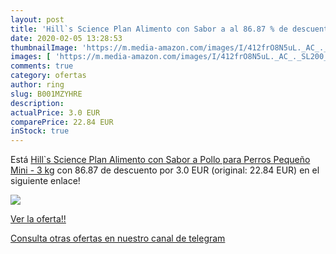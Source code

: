 ```yaml
---
layout: post
title: 'Hill`s Science Plan Alimento con Sabor a al 86.87 % de descuento'
date: 2020-02-05 13:28:53
thumbnailImage: 'https://m.media-amazon.com/images/I/412frO8N5uL._AC_._SL200_.jpg'
images: [ 'https://m.media-amazon.com/images/I/412frO8N5uL._AC_._SL200_.jpg' ]
comments: true
category: ofertas
author: ring
slug: B001MZYHRE
description:
actualPrice: 3.0 EUR
comparePrice: 22.84 EUR
inStock: true
---
```


Está [Hill`s Science Plan Alimento con Sabor a Pollo para Perros Pequeño Mini - 3 kg](https://www.amazon.com/dp/B001MZYHRE/?tag=redken08-20) con 86.87 de descuento por 3.0 EUR (original: 22.84 EUR) en el siguiente enlace!

[![](https://m.media-amazon.com/images/I/412frO8N5uL._AC_._SL200_.jpg)](https://www.amazon.com/dp/B001MZYHRE/?tag=redken08-20)

[Ver la oferta!!](https://www.amazon.com/dp/B001MZYHRE/?tag=redken08-20)

[Consulta otras ofertas en nuestro canal de telegram](https://t.me/s/ofertas25)

